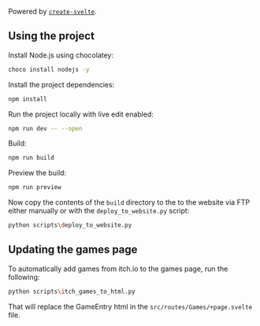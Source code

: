 Powered by [`create-svelte`](https://github.com/sveltejs/kit/tree/master/packages/create-svelte).

## Using the project

Install Node.js using chocolatey:

```bash
choco install nodejs -y
```

Install the project dependencies:

```bash
npm install
```

Run the project locally with live edit enabled:

```bash
npm run dev -- --open
```

Build:

```bash
npm run build
```

Preview the build:

```bash
npm run preview
```

Now copy the contents of the `build` directory to the to the website via FTP either manually or with the `deploy_to_website.py` script:

```bash
python scripts\deploy_to_website.py
```

## Updating the games page

To automatically add games from itch.io to the games page, run the following:

```bash
python scripts\itch_games_to_html.py
```

That will replace the GameEntry html in the `src/routes/Games/+page.svelte` file.